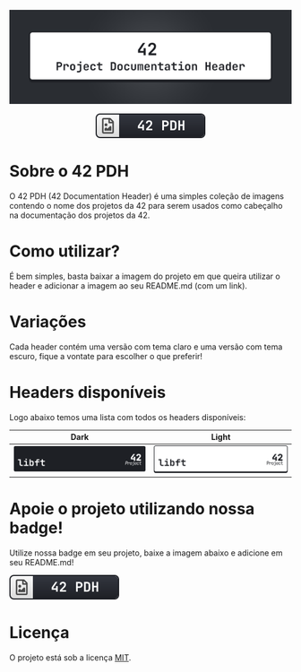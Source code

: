 <div align=center>

![42 PDH Cover](42pdh_cover.gif)

![42PDH Badge](./badge/42pdh_badge.svg)

</div>

# Sobre o 42 PDH 
O 42 PDH (42 Documentation Header) é uma simples coleção de imagens contendo o nome dos projetos da 42 para serem usados como cabeçalho na documentação dos projetos da 42.

# Como utilizar?
É bem simples, basta baixar a imagem do projeto em que queira utilizar o header e adicionar a imagem ao seu README.md (com um link).

# Variações
Cada header contém uma versão com tema claro e uma versão com tema escuro, fique a vontate para escolher o que preferir!

# Headers disponíveis
Logo abaixo temos uma lista com todos os headers disponíveis:

Dark | Light
-- | --
![Libft Header Dark](./dark/libft_dark.svg) | ![Libft Header Light](./light/libft_light.svg)

# Apoie o projeto utilizando nossa badge!
Utilize nossa badge em seu projeto, baixe a imagem abaixo e adicione em seu README.md!

![42PDH Badge](./badge/42pdh_badge.svg)

# Licença
O projeto está sob a licença [MIT](https://opensource.org/license/mit).
